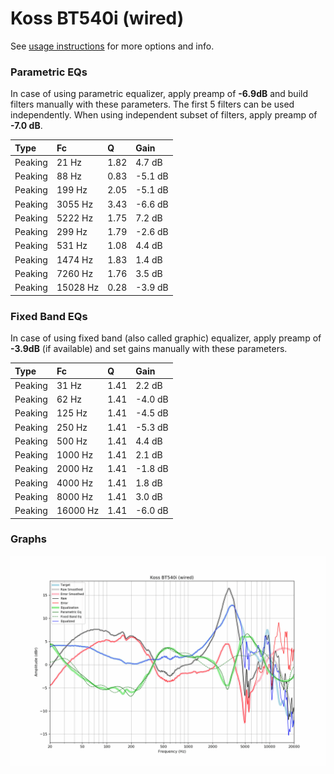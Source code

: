 # Koss BT540i (wired)
See [usage instructions](https://github.com/jaakkopasanen/AutoEq#usage) for more options and info.

### Parametric EQs
In case of using parametric equalizer, apply preamp of **-6.9dB** and build filters manually
with these parameters. The first 5 filters can be used independently.
When using independent subset of filters, apply preamp of **-7.0 dB**.

| Type    | Fc       |    Q | Gain    |
|:--------|:---------|:-----|:--------|
| Peaking | 21 Hz    | 1.82 | 4.7 dB  |
| Peaking | 88 Hz    | 0.83 | -5.1 dB |
| Peaking | 199 Hz   | 2.05 | -5.1 dB |
| Peaking | 3055 Hz  | 3.43 | -6.6 dB |
| Peaking | 5222 Hz  | 1.75 | 7.2 dB  |
| Peaking | 299 Hz   | 1.79 | -2.6 dB |
| Peaking | 531 Hz   | 1.08 | 4.4 dB  |
| Peaking | 1474 Hz  | 1.83 | 1.4 dB  |
| Peaking | 7260 Hz  | 1.76 | 3.5 dB  |
| Peaking | 15028 Hz | 0.28 | -3.9 dB |

### Fixed Band EQs
In case of using fixed band (also called graphic) equalizer, apply preamp of **-3.9dB**
(if available) and set gains manually with these parameters.

| Type    | Fc       |    Q | Gain    |
|:--------|:---------|:-----|:--------|
| Peaking | 31 Hz    | 1.41 | 2.2 dB  |
| Peaking | 62 Hz    | 1.41 | -4.0 dB |
| Peaking | 125 Hz   | 1.41 | -4.5 dB |
| Peaking | 250 Hz   | 1.41 | -5.3 dB |
| Peaking | 500 Hz   | 1.41 | 4.4 dB  |
| Peaking | 1000 Hz  | 1.41 | 2.1 dB  |
| Peaking | 2000 Hz  | 1.41 | -1.8 dB |
| Peaking | 4000 Hz  | 1.41 | 1.8 dB  |
| Peaking | 8000 Hz  | 1.41 | 3.0 dB  |
| Peaking | 16000 Hz | 1.41 | -6.0 dB |

### Graphs
![](./Koss%20BT540i%20(wired).png)